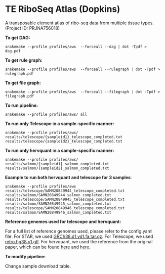 # TE RiboSeq Atlas (Dopkins)

A transposable element atlas of ribo-seq data from multiple tissue types. (Project ID: PRJNA756018)

**To get DAG:** 

```
snakemake --profile profiles/aws  --forceall --dag | dot -Tpdf > dag.pdf
```

**To get rule graph:** 

```
snakemake --profile profiles/aws  --forceall --rulegraph | dot -Tpdf > rulegraph.pdf
```

**To get file graph:** 

```
snakemake --profile profiles/aws  --forceall --filegraph | dot -Tpdf > filegraph.pdf
```

**To run pipeline:**

```
snakemake --profile profiles/aws/ all
```

**To run only Telescope in a sample-specific manner:**

``` 
snakemake --profile profiles/aws/ results/telescope/{sampleid1}_telescope_completed.txt results/telescope/{sampleid2}_telescope_completed.txt
```

**To run only hervquant in a sample-specific manner:**

``` 
snakemake --profile profiles/aws/ results/salmon/{sampleid1}_salmon_completed.txt results/salmon/{sampleid2}_salmon_completed.txt
```

**Example to run both hervquant and telescope for 3 samples**:

```
snakemake --profile profiles/aws results/telescope/SAMN20849944_telescope_completed.txt results/salmon/SAMN20849944_salmon_completed.txt results/telescope/SAMN20849945_telescope_completed.txt results/salmon/SAMN20849945_salmon_completed.txt results/telescope/SAMN20849946_telescope_completed.txt results/salmon/SAMN20849946_salmon_completed.txt 
```

**Reference genomes used for telescope and hervquant:**

For a full list of reference genomes used, please refer to the config.yaml file. For STAR, we used [GRCh38.d1.vd1.fa.tar.gz](https://api.gdc.cancer.gov/data/254f697d-310d-4d7d-a27b-27fbf767a834). For Telescope, we used [retro.hg38.v1.gtf](https://github.com/mlbendall/telescope_annotation_db/raw/master/builds/retro.hg38.v1/transcripts.gtf). For hervquant, we used the reference from the original paper, which can be found [here](https://unclineberger.org/vincentlab/wp-content/uploads/sites/1083/2020/10/hervquant_hg19_reference.fa_.zip) and [here](https://unclineberger.org/vincentlab/wp-content/uploads/sites/1083/2020/10/hervquant-reference-file.zip).

**To modify pipeline:**

Change sample download table. 
